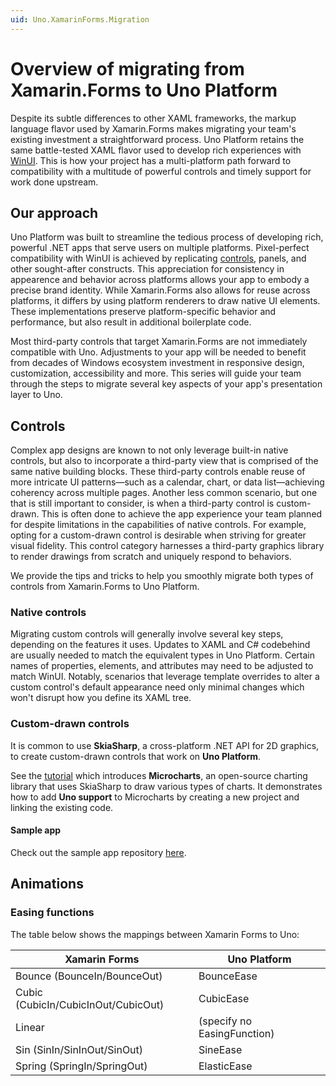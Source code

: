 ```yaml
---
uid: Uno.XamarinForms.Migration
---
```


# Overview of migrating from Xamarin.Forms to Uno Platform

Despite its subtle differences to other XAML frameworks, the markup language flavor used by Xamarin.Forms makes migrating your team's existing investment a straightforward process. Uno Platform retains the same battle-tested XAML flavor used to develop rich experiences with [WinUI](https://learn.microsoft.com/windows/apps/get-started/uno-simple-photo-viewer). This is how your project has a multi-platform path forward to compatibility with a multitude of powerful controls and timely support for work done upstream.

## Our approach

Uno Platform was built to streamline the tedious process of developing rich, powerful .NET apps that serve users on multiple platforms. Pixel-perfect compatibility with WinUI is achieved by replicating [controls](xref:Uno.XamarinForms.Migration#Controls), panels, and other sought-after constructs. This appreciation for consistency in appearence and behavior across platforms allows your app to embody a precise brand identity. While Xamarin.Forms also allows for reuse across platforms, it differs by using platform renderers to draw native UI elements. These implementations preserve platform-specific behavior and performance, but also result in additional boilerplate code.

Most third-party controls that target Xamarin.Forms are not immediately compatible with Uno. Adjustments to your app will be needed to benefit from decades of Windows ecosystem investment in responsive design, customization, accessibility and more. This series will guide your team through the steps to migrate several key aspects of your app's presentation layer to Uno.

## Controls

Complex app designs are known to not only leverage built-in native controls, but also to incorporate a third-party view that is comprised of the same native building blocks. These third-party controls enable reuse of more intricate UI patterns—such as a calendar, chart, or data list—achieving coherency across multiple pages. Another less common scenario, but one that is still important to consider, is when a third-party control is custom-drawn. This is often done to achieve the app experience your team planned for despite limitations in the capabilities of native controls. For example, opting for a custom-drawn control is desirable when striving for greater visual fidelity. This control category harnesses a third-party graphics library to render drawings from scratch and uniquely respond to behaviors.

We provide the tips and tricks to help you smoothly migrate both types of controls from Xamarin.Forms to Uno Platform.

### Native controls

Migrating custom controls will generally involve several key steps, depending on the features it uses. Updates to XAML and C# codebehind are usually needed to match the equivalent types in Uno Platform. Certain names of properties, elements, and attributes may need to be adjusted to match WinUI. Notably, scenarios that leverage template overrides to alter a custom control's default appearance need only minimal changes which won't disrupt how you define its XAML tree.

### Custom-drawn controls

It is common to use **SkiaSharp**, a cross-platform .NET API for 2D graphics, to create custom-drawn controls that work on **Uno Platform**.

See the [tutorial]() which introduces **Microcharts**, an open-source charting library that uses SkiaSharp to draw various types of charts. It demonstrates how to add **Uno support** to Microcharts by creating a new project and linking the existing code.

#### Sample app

Check out the sample app repository [here](https://github.com/unoplatform/Uno.Samples/tree/master/UI/MigratingAnimations).

## Animations

### Easing functions

The table below shows the mappings between Xamarin Forms to Uno:

| Xamarin Forms | Uno Platform |
|---|---|
| Bounce (BounceIn/BounceOut)  | BounceEase  |
| Cubic (CubicIn/CubicInOut/CubicOut) | CubicEase |
| Linear | (specify no EasingFunction) |
| Sin (SinIn/SinInOut/SinOut) | SineEase |
| Spring (SpringIn/SpringOut) | ElasticEase |

